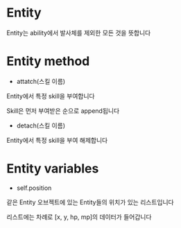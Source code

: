 # Entity
Entity는 ability에서 발사체를 제외한 모든 것을 뜻합니다

# Entity method

- attatch(스킬 이름)

Entity에서 특정 skill을 부여합니다

Skill은 먼저 부여받은 순으로 append됩니다

- detach(스킬 이름)

Entity에서 특정 skill을 부여 해제합니다


# Entity variables

- self.position

같은 Entity 오브젝트에 있는 Entity들의 위치가 있는 리스트입니다

리스트에는 차례로 [x, y, hp, mp]의 데이터가 들어갑니다



